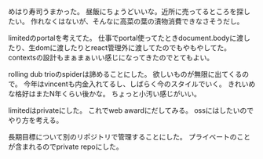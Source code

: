 めはり寿司うまかった。
昼飯にちょうどいいな。近所に売ってるところを探したい。
作れなくはないが、そんなに高菜の葉の漬物消費できなさそうだし。

limitedのportalを考えてた。
仕事でportal使ってたときdocument.bodyに渡したり、生domに渡したりとreact管理外に渡してたのでもやもやしてた。
contextsの設計もまぁまぁいい感じになってきたのでとてもよい。

rolling dub trioのspiderは諦めることにした。
欲しいものが無限に出てくるので。
今年はvincentも内金入れてるし、しばらく今のスタイルでいく。
きれいめな格好はまたN年くらい後かな。
ちょっと小汚い感じがいい。

limitedはprivateにした。
これでweb awardにだしてみる。
ossにはしたいのでやり方を考える。

長期目標について別のリポジトリで管理することにした。
プライベートのことが含まれるのでprivate repoにした。

